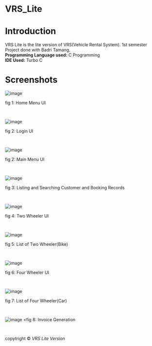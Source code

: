 # VRS_Lite
<h1>Introduction</h1>
VRS Lite is the lite version of VRS(Vehicle Rental System). 1st semester Project done with Badri Tamang. </br>
<strong>Programming Language used:</strong> C Programming</br>
<strong>IDE Used:</strong> Turbo C</br>

<h1>Screenshots</h1>

![image](https://user-images.githubusercontent.com/97660344/181014769-34310eef-f69b-4d6b-9c2b-03bdc46bf352.png)
<p>fig 1: Home Menu UI </p></br>

![image](https://user-images.githubusercontent.com/97660344/181024108-cc00601d-6b74-4021-ba87-3dbe63deeb8f.png)
<p>fig 2: Login UI </p></br>

![image](https://user-images.githubusercontent.com/97660344/181013129-b69e0e97-3da8-44c5-977a-8d4b293b6c09.png)
<p>fig 2: Main Menu UI</p></br>

![image](https://user-images.githubusercontent.com/97660344/181013418-75e05ead-8bca-48cd-a0bf-f219fa716528.png)
<p>fig 3: Listing and Searching Customer and Booking Records</p></br>

![image](https://user-images.githubusercontent.com/97660344/181013658-67a29cca-a12d-4287-bd0a-bdedf87a7cfb.png)
<p>fig 4: Two Wheeler UI</p></br>

![image](https://user-images.githubusercontent.com/97660344/181013769-8eb14603-eda5-4265-81ef-96089eee9d7c.png)
<p>fig 5: List of Two Wheeler(Bike)</p></br>

![image](https://user-images.githubusercontent.com/97660344/181014548-72eb8bce-f900-49b9-9867-feeac2816e55.png)
<p>fig 6: Four Wheeler UI </p></br>

![image](https://user-images.githubusercontent.com/97660344/181024234-945f0675-81cc-41d7-a89b-60412383c0f4.png)
<p>fig 7: List of Four Wheeler(Car) </p></br>

![image](https://user-images.githubusercontent.com/97660344/181014391-dd8b0c10-bf8a-4d9d-b517-a23904fa7454.png)
<fig 8: Invoice Generation</p></br>

copytright &copy; <em>VRS Lite Version</em>

